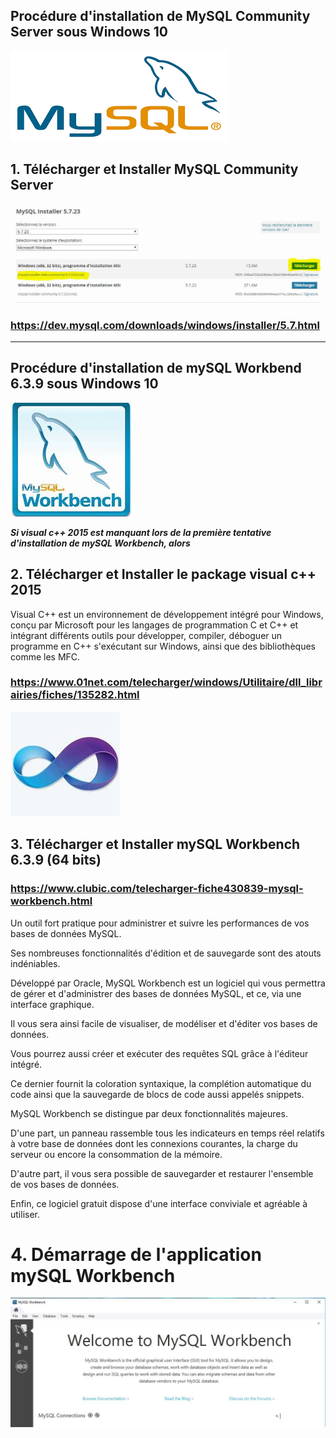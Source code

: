 ## Procédure d'installation de MySQL Community Server sous Windows 10

![alt-text](https://github.com/Dolois/sql_installer/blob/master/MySQL%20Community%20Server.png "Logo MySQL Community Server")

## 1. Télécharger et Installer MySQL Community Server
![alt-text](https://github.com/Dolois/sql_installer/blob/master/Install%20MySQL%20Community%20Server.JPG)

### https://dev.mysql.com/downloads/windows/installer/5.7.html

----------------------------

## Procédure d'installation de mySQL Workbend 6.3.9 sous Windows 10

![alt-text](https://github.com/Dolois/sql_installer/blob/master/mySQL%20Workbench.jpg "Logo mySQL Workbench")

<strong><i>Si visual c++ 2015 est manquant lors de la première tentative d'installation de mySQL Workbench, alors</i></strong> 

## 2. Télécharger et Installer le package visual c++ 2015

Visual C++ est un environnement de développement intégré pour Windows, conçu par Microsoft 
pour les langages de programmation C et C++ et intégrant différents outils pour développer, 
compiler, déboguer un programme en C++ s'exécutant sur Windows, ainsi que des bibliothèques comme les MFC.

### https://www.01net.com/telecharger/windows/Utilitaire/dll_librairies/fiches/135282.html

![alt-text](https://github.com/Dolois/sql_installer/blob/master/visual-c%2B%2B2015.jpg "Logo Visual C++ 2015")

## 3. Télécharger et Installer mySQL Workbench 6.3.9 (64 bits)

### https://www.clubic.com/telecharger-fiche430839-mysql-workbench.html

Un outil fort pratique pour administrer et suivre les performances de vos bases de données MySQL.

Ses nombreuses fonctionnalités d'édition et de sauvegarde sont des atouts indéniables. 

Développé par Oracle, MySQL Workbench est un logiciel qui vous permettra de gérer et d'administrer 
des bases de données MySQL, et ce, via une interface graphique.

Il vous sera ainsi facile de visualiser, de modéliser et d'éditer vos bases de données. 

Vous pourrez aussi créer et exécuter des requêtes SQL grâce à l'éditeur intégré.

Ce dernier fournit la coloration syntaxique, la complétion automatique du code ainsi que la sauvegarde 
de blocs de code aussi appelés snippets.

MySQL Workbench se distingue par deux fonctionnalités majeures. 

D'une part, un panneau rassemble tous les indicateurs en temps réel relatifs à votre base de données 
dont les connexions courantes, la charge du serveur ou encore la consommation de la mémoire.

D'autre part, il vous sera possible de sauvegarder et restaurer l'ensemble de vos bases de données.

Enfin, ce logiciel gratuit dispose d'une interface conviviale et agréable à utiliser.

# 4. Démarrage de l'application mySQL Workbench

![alt-text](https://github.com/Dolois/sql_installer/blob/master/Menu_mySQL_Workbench.JPG "Menu mySQL Workbench")

